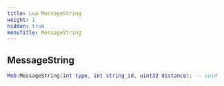 ```yaml
---
title: Lua MessageString
weight: 1
hidden: true
menuTitle: MessageString
---
```

## MessageString
```lua
Mob:MessageString(int type, int string_id, uint32 distance); -- void
```